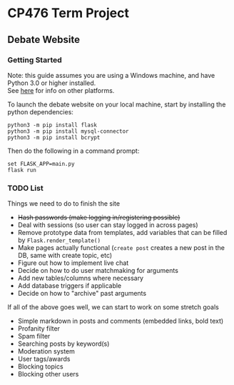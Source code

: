 # CP476 Term Project

## Debate Website

### Getting Started

Note: this guide assumes you are using a Windows machine, and have Python 3.0 or higher installed.  
See [here](https://flask.palletsprojects.com/en/1.1.x/cli/) for info on other platforms.

To launch the debate website on your local machine, start by installing the python dependencies:

```
python3 -m pip install flask
python3 -m pip install mysql-connector
python3 -m pip install bcrypt
```

Then do the following in a command prompt:

```
set FLASK_APP=main.py
flask run
```

### TODO List

Things we need to do to finish the site

+ ~~Hash passwords (make logging in/registering possible)~~
+ Deal with sessions (so user can stay logged in across pages)
+ Remove prototype data from templates, add variables that can be filled by `Flask.render_template()`
+ Make pages actually functional (`create post` creates a new post in the DB, same with create topic, etc)
+ Figure out how to implement live chat
+ Decide on how to do user matchmaking for arguments
+ Add new tables/columns where necessary
+ Add database triggers if applicable
+ Decide on how to "archive" past arguments

If all of the above goes well, we can start to work on some stretch goals

+ Simple markdown in posts and comments (embedded links, bold text)
+ Profanity filter
+ Spam filter
+ Searching posts by keyword(s)
+ Moderation system
+ User tags/awards
+ Blocking topics
+ Blocking other users
